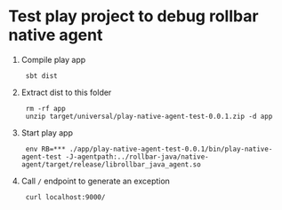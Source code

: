 # Test play project to debug rollbar native agent

1. Compile play app

        sbt dist

2. Extract dist to this folder

        rm -rf app
        unzip target/universal/play-native-agent-test-0.0.1.zip -d app

3. Start play app

        env RB=*** ./app/play-native-agent-test-0.0.1/bin/play-native-agent-test -J-agentpath:../rollbar-java/native-agent/target/release/librollbar_java_agent.so

4. Call `/` endpoint to generate an exception

        curl localhost:9000/

